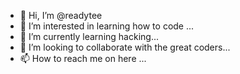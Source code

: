 - 👋 Hi, I’m @readytee 
- 👀 I’m interested in learning how to code ...
- 🌱 I’m currently learning hacking...
- 💞️ I’m looking to collaborate with the great coders...
- 📫 How to reach me on here ...

<!---
readytee/readytee is a ✨ special ✨ repository because its `README.md` (this file) appears on your GitHub profile.
You can click the Preview link to take a look at your changes.
--->
